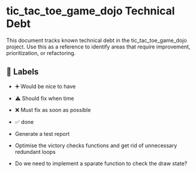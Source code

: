 # tic_tac_toe_game_dojo Technical Debt

This document tracks known technical debt in the tic_tac_toe_game_dojo project. Use this as a reference to identify areas that require improvement, prioritization, or refactoring.

## :bookmark: Labels

- :heavy_plus_sign: Would be nice to have
- :warning: Should fix when time
- :x: Must fix as soon as possible
- :white_check_mark: done

- Generate a test report
- Optimise the victory checks functions and get rid of unnecessary redundant loops
- Do we need to implement a sparate function to check the draw state?
